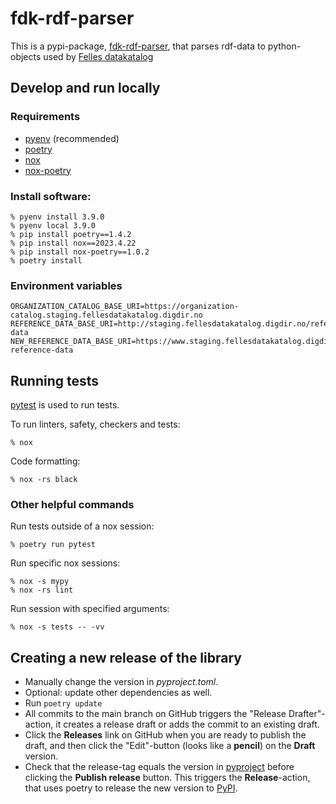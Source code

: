 # fdk-rdf-parser

This is a pypi-package, [fdk-rdf-parser](https://pypi.org/project/fdk-rdf-parser), that parses rdf-data to python-objects used by [Felles datakatalog](https://data.norge.no)

## Develop and run locally

### Requirements

- [pyenv](https://github.com/pyenv/pyenv) (recommended)
- [poetry](https://python-poetry.org/)
- [nox](https://nox.thea.codes/en/stable/)
- [nox-poetry](https://pypi.org/project/nox-poetry/)

### Install software:

```
% pyenv install 3.9.0
% pyenv local 3.9.0
% pip install poetry==1.4.2
% pip install nox==2023.4.22
% pip install nox-poetry==1.0.2
% poetry install
```

### Environment variables

```
ORGANIZATION_CATALOG_BASE_URI=https://organization-catalog.staging.fellesdatakatalog.digdir.no
REFERENCE_DATA_BASE_URI=http://staging.fellesdatakatalog.digdir.no/reference-data
NEW_REFERENCE_DATA_BASE_URI=https://www.staging.fellesdatakatalog.digdir.no/new-reference-data
```

## Running tests

[pytest](https://docs.pytest.org/en/latest/) is used to run tests.

To run linters, safety, checkers and tests:

```
% nox
```

Code formatting:

```
% nox -rs black
```

### Other helpful commands

Run tests outside of a nox session:

```
% poetry run pytest
```

Run specific nox sessions:

```
% nox -s mypy
% nox -rs lint
```

Run session with specified arguments:

```
% nox -s tests -- -vv
```

## Creating a new release of the library

- Manually change the version in _pyproject.toml_.
- Optional: update other dependencies as well.
- Run `poetry update`
- All commits to the main branch on GitHub triggers the "Release Drafter"-action, it creates a release draft or adds the commit to an existing draft.
- Click the **Releases** link on GitHub when you are ready to publish the draft, and then click the "Edit"-button (looks like a **pencil**) on the **Draft** version.
- Check that the release-tag equals the version in [pyproject](https://github.com/Informasjonsforvaltning/fdk-rdf-parser/blob/main/pyproject.toml) before clicking the **Publish release** button. This triggers the **Release**-action, that uses poetry to release the new version to [PyPI](https://pypi.org/).
